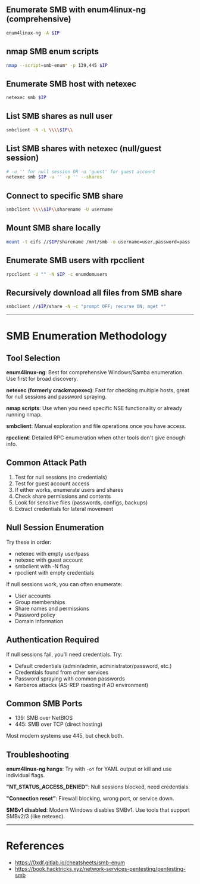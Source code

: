 ## Enumerate SMB with enum4linux-ng (comprehensive)
```bash
enum4linux-ng -A $IP
```

## nmap SMB enum scripts
```bash
nmap --script=smb-enum* -p 139,445 $IP
```

## Enumerate SMB host with netexec
```bash
netexec smb $IP
```

## List SMB shares as null user
```bash
smbclient -N -L \\\\$IP\\
```

## List SMB shares with netexec (null/guest session)
```bash
# -u '' for null session OR -u 'guest' for guest account
netexec smb $IP -u '' -p '' --shares
```

## Connect to specific SMB share
```bash
smbclient \\\\$IP\\sharename -U username
```

## Mount SMB share locally
```bash
mount -t cifs //$IP/sharename /mnt/smb -o username=user,password=pass
```

## Enumerate SMB users with rpcclient
```bash
rpcclient -U "" -N $IP -c enumdomusers
```

## Recursively download all files from SMB share
```bash
smbclient //$IP/share -N -c "prompt OFF; recurse ON; mget *"
```

---

# SMB Enumeration Methodology

## Tool Selection

**enum4linux-ng**: Best for comprehensive Windows/Samba enumeration. Use first for broad discovery.

**netexec (formerly crackmapexec)**: Fast for checking multiple hosts, great for null sessions and password spraying.

**nmap scripts**: Use when you need specific NSE functionality or already running nmap.

**smbclient**: Manual exploration and file operations once you have access.

**rpcclient**: Detailed RPC enumeration when other tools don't give enough info.

## Common Attack Path

1. Test for null sessions (no credentials)
2. Test for guest account access
3. If either works, enumerate users and shares
4. Check share permissions and contents
5. Look for sensitive files (passwords, configs, backups)
6. Extract credentials for lateral movement

## Null Session Enumeration

Try these in order:
- netexec with empty user/pass
- netexec with guest account
- smbclient with -N flag
- rpcclient with empty credentials

If null sessions work, you can often enumerate:
- User accounts
- Group memberships
- Share names and permissions
- Password policy
- Domain information

## Authentication Required

If null sessions fail, you'll need credentials. Try:
- Default credentials (admin/admin, administrator/password, etc.)
- Credentials found from other services
- Password spraying with common passwords
- Kerberos attacks (AS-REP roasting if AD environment)

## Common SMB Ports

- 139: SMB over NetBIOS
- 445: SMB over TCP (direct hosting)

Most modern systems use 445, but check both.

## Troubleshooting

**enum4linux-ng hangs**: Try with `-oY` for YAML output or kill and use individual flags.

**"NT_STATUS_ACCESS_DENIED"**: Null sessions blocked, need credentials.

**"Connection reset"**: Firewall blocking, wrong port, or service down.

**SMBv1 disabled**: Modern Windows disables SMBv1. Use tools that support SMBv2/3 (like netexec).

---

# References
- https://0xdf.gitlab.io/cheatsheets/smb-enum
- https://book.hacktricks.xyz/network-services-pentesting/pentesting-smb
